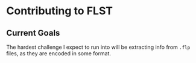 # Contributing to FLST

## Current Goals

The hardest challenge I expect to run into will be extracting info from `.flp` files, as they are encoded in some format.
